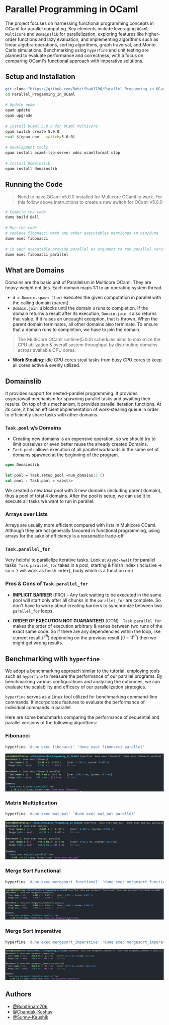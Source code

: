 # Parallel Programming in OCaml

The project focuses on harnessing functional programming concepts in OCaml for parallel computing. Key elements include leveraging `OCaml Multicore` and `Domainslib` for parallelization, exploring features like higher-order functions and lazy evaluation, and implementing algorithms such as linear algebra operations, sorting algorithms, graph traversal, and Monte Carlo simulations. Benchmarking using `hyperfine` and unit testing are planned to evaluate performance and correctness, with a focus on comparing OCaml's functional approach with imperative solutions.


## Setup and Installation
```bash
git clone "https://github.com/RohitShah1706/Parallel_Progamming_in_OCaml.git"
cd Parallel_Progamming_in_OCaml

# Update opam
opam update
opam upgrade

# Install OCaml 5.0.0 for OCaml Multicore
opam switch create 5.0.0
eval $(opam env --switch=5.0.0)

# Development tools
opam install ocaml-lsp-server odoc ocamlformat utop

# Install Domainslib
opam install domainslib
```

## Running the Code
> Need to have OCaml v5.0.0 installed for Multicore OCaml to work. For this follow above instructions to create a new switch for OCaml v5.0.0
```bash
# Compile the code
dune build @all

# Run the code
# replace fibonacci with any other executables mentioned in bin/dune
dune exec fibonacci 

# in each executable provide parallel as argument to run parallel version
dune exec fibonacci parallel
```

## What are Domains
Domains are the basic unit of Parallelism in Multicore OCaml. They are heavy-weight entities. Each domain maps 1:1 to an operating system thread.

- `d = Domain.spawn (fun)` executes the given computation in parallel with the calling domain (parent).
- `Domain.join d` blocks until the domain `d` runs to completion. If the domain returns a result after its execution, `Domain.join d` also returns that value. If it raises an uncaught exception, that is thrown. When the parent domain terminates, all other domains also terminate. To ensure that a domain runs to completion, we have to join the domain.

> The MultiCore OCaml runtime(5.0.0) schedules aims to maximize the CPU utilization & overall system throughput by distributing domains across available CPU cores. 
- **Work Stealing**: idle CPU cores steal tasks from busy CPU cores to keep all cores active & evenly utilized.

## Domainslib
It provides support for nested-parallel programming. It provides async/await mechanism for spawning parallel tasks and awaiting their results. On top of this mechanism, it provides parallel iteration functions. At its core, it has an efficient implementation of work-stealing queue in order to efficiently share tasks with other domains.

### `Task.pool` v/s Domains
- Creating new domains is an expensive operation, so we should try to limit ourselves or even better reuse the already created Domains.
- `Task.pool`: allows execution of all parallel workloads in the same set of domains spawned at the beginning of the program.

```ocaml
open Domainslib

let pool = Task.setup_pool ~num_domains:3 ()
val pool : Task.pool = <abstr>
```

We created a new *task pool* with 3 new domains (including parent domain), thus a pool of total 4 domains. After the pool is setup, we can use it to execute all tasks we want to run in parallel.

### Arrays over Lists
Arrays are usually more efficient compared with lists in Multicore OCaml. Although they are not generally favoured in functional programming, using arrays for the sake of efficiency is a reasonable trade-off.

### `Task.parallel_for` 
Very helpful to parallelize iterative tasks. Look at `Async-Await` for parallel tasks. `Task.parallel_for` takes in a pool, starting & finish index (inclusive -> so `n-1` will work as finish index), body which is a function on `i`


### Pros & Cons of `Task.parallel_for`
- **IMPLICIT BARRIER** (PRO) - Any task waiting to be executed in the same pool will start only after all chunks in the `parallel_for` are complete. So don't have to worry about creating barriers to synchronize between two `parallel_for` loops.

- **ORDER OF EXECUTION NOT GUARANTEED** (CON) - `Task.parallel_for` makes the order of execution arbitrary & varies between two runs of the exact same code. So if there are any dependencies within the loop, like current result ($i^{th}$) depending on the previous result ($(i-1)^{th}$) then we might get wrong results.

## Benchmarking with `hyperfine`
We adopt a benchmarking approach similar to the tutorial, employing tools such as `hyperfine` to measure the performance of our parallel programs. By benchmarking various configurations and analyzing the outcomes, we can evaluate the scalability and efficacy of our parallelization strategies.  

`hyperfine` serves as a Linux tool utilized for benchmarking command-line commands. It incorporates features to evaluate the performance of individual commands in parallel.

Here are some benchmarks comparing the performance of sequential and parallel versions of the following algorithms:

### Fibonacci
```bash
hyperfine 'dune exec fibonacci' 'dune exec fibonacci parallel'
```
![fibonacci](screenshots/fibonacci.png)

### Matrix Multiplication
```bash
hyperfine 'dune exec mat_mul' 'dune exec mat_mul parallel'
```
![matrix multiplication](screenshots/mat_mul.png)

### Merge Sort Functional
```bash
hyperfine 'dune exec mergesort_functional' 'dune exec mergesort_functional parallel'
```
![mergesort functional](screenshots/mergesort_functional.png)

### Merge Sort Imperative
```bash
hyperfine 'dune exec mergesort_imperative' 'dune exec mergesort_imperative parallel'
```
![mergesort imperative](screenshots/mergesort_imperative.png)


## Authors

- [@RohitShah1706](https://www.github.com/RohitShah1706)
- [@Chandak-Keshav](https://www.github.com/Chandak-Keshav)
- [@Sunny-Kaushik](https://www.github.com/Sunny-Kaushik)